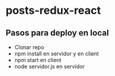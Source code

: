 # posts-redux-react

## Pasos para deploy en local

- Clonar repo
- npm install en servidor y en client
- npm start en client
- node servidor.js en servidor
